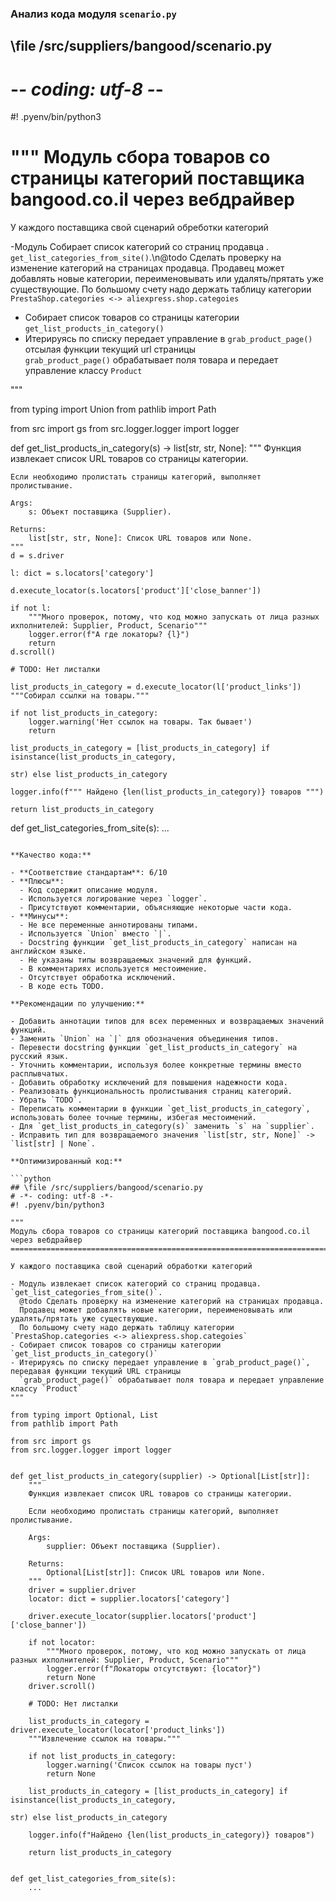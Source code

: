 ### **Анализ кода модуля `scenario.py`**

## \file /src/suppliers/bangood/scenario.py
# -*- coding: utf-8 -*-
#! .pyenv/bin/python3

"""
Модуль сбора товаров со страницы категорий поставщика bangood.co.il через вебдрайвер
======================================================================================

У каждого поставщика свой сценарий обреботки категорий

-Модуль Собирает список категорий со страниц продавца . `get_list_categories_from_site()`.\n@todo Сделать проверку на изменение категорий на страницах продавца. 
Продавец может добавлять новые категории, переименовывать или удалять/прятать уже существующие. 
По большому счету надо держать таблицу категории `PrestaShop.categories <-> aliexpress.shop.categoies`
- Собирает список товаров со страницы категории `get_list_products_in_category()`
- Итерируясь по списку передает управление в `grab_product_page()` отсылая функции текущий url страницы  
`grab_product_page()` обрабатывает поля товара и передает управление классу `Product` 

"""

from typing import Union
from pathlib import Path

from src import gs
from src.logger.logger import logger


def get_list_products_in_category(s) -> list[str, str, None]:
    """
    Функция извлекает список URL товаров со страницы категории.

    Если необходимо пролистать страницы категорий, выполняет пролистывание.

    Args:
        s: Объект поставщика (Supplier).

    Returns:
        list[str, str, None]: Список URL товаров или None.
    """
    d = s.driver

    l: dict = s.locators['category']

    d.execute_locator(s.locators['product']['close_banner'])

    if not l:
        """Много проверок, потому, что код можно запускать от лица разных ихполнителей: Supplier, Product, Scenario"""
        logger.error(f"А где локаторы? {l}")
        return
    d.scroll()

    # TODO: Нет листалки

    list_products_in_category = d.execute_locator(l['product_links'])
    """Собирал ссылки на товары."""

    if not list_products_in_category:
        logger.warning('Нет ссылок на товары. Так бывает')
        return

    list_products_in_category = [list_products_in_category] if isinstance(list_products_in_category,
                                                                            str) else list_products_in_category

    logger.info(f""" Найдено {len(list_products_in_category)} товаров """)

    return list_products_in_category


def get_list_categories_from_site(s):
    ...
```

**Качество кода:**

- **Соответствие стандартам**: 6/10
- **Плюсы**:
  - Код содержит описание модуля.
  - Используется логирование через `logger`.
  - Присутствуют комментарии, объясняющие некоторые части кода.
- **Минусы**:
  - Не все переменные аннотированы типами.
  - Используется `Union` вместо `|`.
  - Docstring функции `get_list_products_in_category` написан на английском языке.
  - Не указаны типы возвращаемых значений для функций.
  - В комментариях используется местоимение.
  - Отсутствует обработка исключений.
  - В коде есть TODO.

**Рекомендации по улучшению:**

- Добавить аннотации типов для всех переменных и возвращаемых значений функций.
- Заменить `Union` на `|` для обозначения объединения типов.
- Перевести docstring функции `get_list_products_in_category` на русский язык.
- Уточнить комментарии, используя более конкретные термины вместо расплывчатых.
- Добавить обработку исключений для повышения надежности кода.
- Реализовать функциональность пролистывания страниц категорий.
- Убрать `TODO`.
- Переписать комментарии в функции `get_list_products_in_category`, использовать более точные термины, избегая местоимений.
- Для `get_list_products_in_category(s)` заменить `s` на `supplier`.
- Исправить тип для возвращаемого значения `list[str, str, None]` -> `list[str] | None`.

**Оптимизированный код:**

```python
## \file /src/suppliers/bangood/scenario.py
# -*- coding: utf-8 -*-
#! .pyenv/bin/python3

"""
Модуль сбора товаров со страницы категорий поставщика bangood.co.il через вебдрайвер
======================================================================================

У каждого поставщика свой сценарий обработки категорий

- Модуль извлекает список категорий со страниц продавца. `get_list_categories_from_site()`.
  @todo Сделать проверку на изменение категорий на страницах продавца.
  Продавец может добавлять новые категории, переименовывать или удалять/прятать уже существующие.
  По большому счету надо держать таблицу категории `PrestaShop.categories <-> aliexpress.shop.categoies`
- Собирает список товаров со страницы категории `get_list_products_in_category()`
- Итерируясь по списку передает управление в `grab_product_page()`, передавая функции текущий URL страницы
  `grab_product_page()` обрабатывает поля товара и передает управление классу `Product`
"""

from typing import Optional, List
from pathlib import Path

from src import gs
from src.logger.logger import logger


def get_list_products_in_category(supplier) -> Optional[List[str]]:
    """
    Функция извлекает список URL товаров со страницы категории.

    Если необходимо пролистать страницы категорий, выполняет пролистывание.

    Args:
        supplier: Объект поставщика (Supplier).

    Returns:
        Optional[List[str]]: Список URL товаров или None.
    """
    driver = supplier.driver
    locator: dict = supplier.locators['category']

    driver.execute_locator(supplier.locators['product']['close_banner'])

    if not locator:
        """Много проверок, потому, что код можно запускать от лица разных ихполнителей: Supplier, Product, Scenario"""
        logger.error(f"Локаторы отсутствуют: {locator}")
        return None
    driver.scroll()

    # TODO: Нет листалки

    list_products_in_category = driver.execute_locator(locator['product_links'])
    """Извлечение ссылок на товары."""

    if not list_products_in_category:
        logger.warning('Список ссылок на товары пуст')
        return None

    list_products_in_category = [list_products_in_category] if isinstance(list_products_in_category,
                                                                            str) else list_products_in_category

    logger.info(f"Найдено {len(list_products_in_category)} товаров")

    return list_products_in_category


def get_list_categories_from_site(s):
    ...